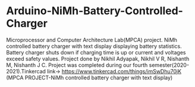 # Arduino-NiMh-Battery-Controlled-Charger
Microprocessor and Computer Architecture Lab(MPCA) project. NiMh controlled battery charger with text display displaying battery statistics. Battery charger shuts down if charging time is up or current and voltages exceed safety values. Project done by Nikhil Adyapak, Nikhil V R, Nishanth M, Nishanth J C. Project was completed during our fourth semester(2020-2021).Tinkercad link-> https://www.tinkercad.com/things/imSwDhu70jK
(MPCA PROJECT-NiMh controlled battery charger with text display)
